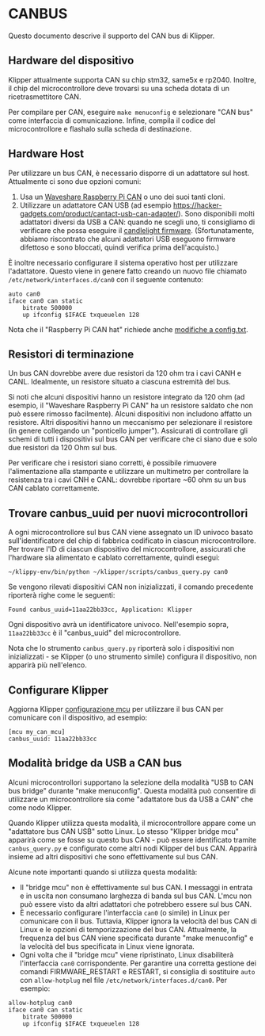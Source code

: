 # CANBUS

Questo documento descrive il supporto del CAN bus di Klipper.

## Hardware del dispositivo

Klipper attualmente supporta CAN su chip stm32, same5x e rp2040. Inoltre, il chip del microcontrollore deve trovarsi su una scheda dotata di un ricetrasmettitore CAN.

Per compilare per CAN, eseguire `make menuconfig` e selezionare "CAN bus" come interfaccia di comunicazione. Infine, compila il codice del microcontrollore e flashalo sulla scheda di destinazione.

## Hardware Host

Per utilizzare un bus CAN, è necessario disporre di un adattatore sul host. Attualmente ci sono due opzioni comuni:

1. Usa un [Waveshare Raspberry Pi CAN](https://www.waveshare.com/rs485-can-hat.htm) o uno dei suoi tanti cloni.
1. Utilizzare un adattatore CAN USB (ad esempio <https://hacker-gadgets.com/product/cantact-usb-can-adapter/>). Sono disponibili molti adattatori diversi da USB a CAN: quando ne scegli uno, ti consigliamo di verificare che possa eseguire il [candlelight firmware](https://github.com/candle-usb/candleLight_fw). (Sfortunatamente, abbiamo riscontrato che alcuni adattatori USB eseguono firmware difettoso e sono bloccati, quindi verifica prima dell'acquisto.)

È inoltre necessario configurare il sistema operativo host per utilizzare l'adattatore. Questo viene in genere fatto creando un nuovo file chiamato `/etc/network/interfaces.d/can0` con il seguente contenuto:

```
auto can0
iface can0 can static
    bitrate 500000
    up ifconfig $IFACE txqueuelen 128
```

Nota che il "Raspberry Pi CAN hat" richiede anche [modifiche a config.txt](https://www.waveshare.com/wiki/RS485_CAN_HAT).

## Resistori di terminazione

Un bus CAN dovrebbe avere due resistori da 120 ohm tra i cavi CANH e CANL. Idealmente, un resistore situato a ciascuna estremità del bus.

Si noti che alcuni dispositivi hanno un resistore integrato da 120 ohm (ad esempio, il "Waveshare Raspberry Pi CAN" ha un resistore saldato che non può essere rimosso facilmente). Alcuni dispositivi non includono affatto un resistore. Altri dispositivi hanno un meccanismo per selezionare il resistore (in genere collegando un "ponticello jumper"). Assicurati di controllare gli schemi di tutti i dispositivi sul bus CAN per verificare che ci siano due e solo due resistori da 120 Ohm sul bus.

Per verificare che i resistori siano corretti, è possibile rimuovere l'alimentazione alla stampante e utilizzare un multimetro per controllare la resistenza tra i cavi CNH e CANL: dovrebbe riportare ~60 ohm su un bus CAN cablato correttamente.

## Trovare canbus_uuid per nuovi microcontrollori

A ogni microcontrollore sul bus CAN viene assegnato un ID univoco basato sull'identificatore del chip di fabbrica codificato in ciascun microcontrollore. Per trovare l'ID di ciascun dispositivo del microcontrollore, assicurati che l'hardware sia alimentato e cablato correttamente, quindi esegui:

```
~/klippy-env/bin/python ~/klipper/scripts/canbus_query.py can0
```

Se vengono rilevati dispositivi CAN non inizializzati, il comando precedente riporterà righe come le seguenti:

```
Found canbus_uuid=11aa22bb33cc, Application: Klipper
```

Ogni dispositivo avrà un identificatore univoco. Nell'esempio sopra, `11aa22bb33cc` è il "canbus_uuid" del microcontrollore.

Nota che lo strumento `canbus_query.py` riporterà solo i dispositivi non inizializzati - se Klipper (o uno strumento simile) configura il dispositivo, non apparirà più nell'elenco.

## Configurare Klipper

Aggiorna Klipper [configurazione mcu](Config_Reference.md#mcu) per utilizzare il bus CAN per comunicare con il dispositivo, ad esempio:

```
[mcu my_can_mcu]
canbus_uuid: 11aa22bb33cc
```

## Modalità bridge da USB a CAN bus

Alcuni microcontrollori supportano la selezione della modalità "USB to CAN bus bridge" durante "make menuconfig". Questa modalità può consentire di utilizzare un microcontrollore sia come "adattatore bus da USB a CAN" che come nodo Klipper.

Quando Klipper utilizza questa modalità, il microcontrollore appare come un "adattatore bus CAN USB" sotto Linux. Lo stesso "Klipper bridge mcu" apparirà come se fosse su questo bus CAN - può essere identificato tramite `canbus_query.py` e configurato come altri nodi Klipper del bus CAN. Apparirà insieme ad altri dispositivi che sono effettivamente sul bus CAN.

Alcune note importanti quando si utilizza questa modalità:

* Il "bridge mcu" non è effettivamente sul bus CAN. I messaggi in entrata e in uscita non consumano larghezza di banda sul bus CAN. L'mcu non può essere visto da altri adattatori che potrebbero essere sul bus CAN.
* È necessario configurare l'interfaccia `can0` (o simile) in Linux per comunicare con il bus. Tuttavia, Klipper ignora la velocità del bus CAN di Linux e le opzioni di temporizzazione del bus CAN. Attualmente, la frequenza del bus CAN viene specificata durante "make menuconfig" e la velocità del bus specificata in Linux viene ignorata.
* Ogni volta che il "bridge mcu" viene ripristinato, Linux disabiliterà l'interfaccia `can0` corrispondente. Per garantire una corretta gestione dei comandi FIRMWARE_RESTART e RESTART, si consiglia di sostituire `auto` con `allow-hotplug` nel file `/etc/network/interfaces.d/can0`. Per esempio:

```
allow-hotplug can0
iface can0 can static
    bitrate 500000
    up ifconfig $IFACE txqueuelen 128
```
